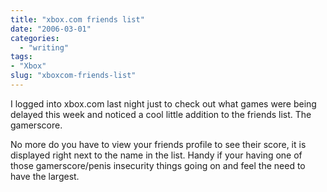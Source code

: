 ```yaml
---
title: "xbox.com friends list"
date: "2006-03-01"
categories: 
  - "writing"
tags:
- "Xbox"
slug: "xboxcom-friends-list"
---
```


I logged into xbox.com last night just to check out what games were being delayed this week and noticed a cool little addition to the friends list. The gamerscore.

No more do you have to view your friends profile to see their score, it is displayed right next to the name in the list. Handy if your having one of those gamerscore/penis insecurity things going on and feel the need to have the largest.
